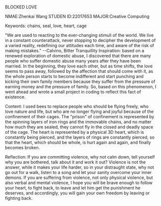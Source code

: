 BLOCKED LOVE

NMAE:Zhenkai Wang
STUDEN ID:22017653
MAJOR:Creative Computing


Keywords: chains, seal, love, heart, cage

"We are used to reacting to the ever-changing stimuli of the world. We live in a constant counterattack, never stopping to decipher the development of a varied reality, redefining our attitudes each time, and aware of the risk of making mistakes." 
--Calvino, Bitter Tranquillity
Inspiration: based on a renewed exploration of domestic abuse, I discovered that there are many people who suffer domestic abuse many years after they have been married. In the beginning, they love each other, but as time shifts, the love seems to pass away, followed by the affection that should come with it, as the whole person starts to become indifferent and start punching and kicking their own family members because they suffer from the pressure of earning money and the pressure of family. So, based on this phenomenon, I went ahead and wrote a small project in coding to reflect this fact of existence.

Content: I used bees to replace people who should be flying freely, who love nature and life, but who are no longer flying and joyful because of the confinement of their cages. The "prison" of confinement is represented by the spinning layers of iron rings and the immovable chains, and no matter how much they are sealed, they cannot fly in the closed and deadly space of the cage. The heart is represented by a physical 3D heart, which is constantly being pierced, and the layers of rings are constantly pierced, so that the heart, which should be whole, is hurt again and again, and finally becomes broken.

Reflection: If you are committing violence, why not calm down, tell yourself why you are bothered, talk about it and work it out? Violence is not the answer, while it makes your life harder, so in your distraught state, why not go out for a walk, listen to a song and let your sanity overcome your inner demons. If you are suffering from violence, not only physical violence, but also verbal and mental violence, I hope you will be brave enough to follow your heart, to fight back, to leave and let him get the punishment he deserves, and accordingly, you will gain your own freedom by leaving or fighting back.

